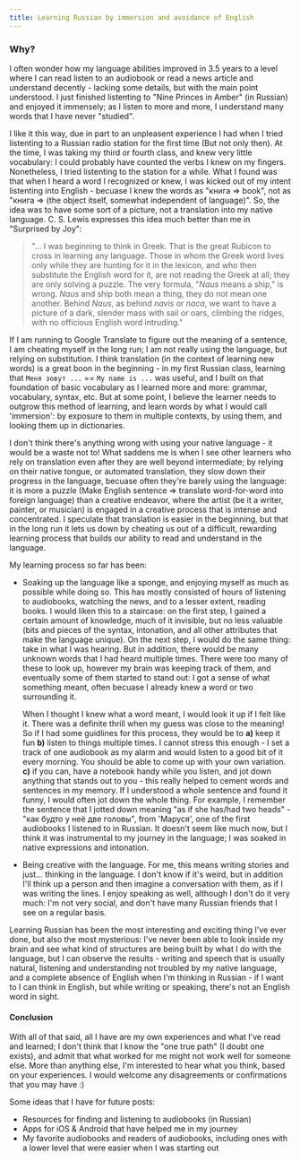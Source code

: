 ```yaml
---
title: Learning Russian by immersion and avoidance of English 
---
```


### Why?

I often wonder how my language abilities improved in 3.5 years to a level where I can read listen to an audiobook or read a news article and understand decently - lacking some details, but with the main point understood. I just finished listenting to "Nine Princes in Amber" (in Russian) and enjoyed it immensely; as I listen to more and more, I understand many words that I have never "studied".
  

I like it this way, due in part to an unpleasent experience I had when I tried listenting to a Russian radio station for the first time (But not only then). At the time, I was taking my third or fourth class, and knew very little vocabulary: I could probably have counted the verbs I knew on my fingers. Nonetheless, I tried listenting to the station for a while. What I found was that when I heard a word I recognized or knew, I was kicked out of my intent listenting into English - becuase I knew the words as "книга  => book", not as "книга  => (the object itself, somewhat independent of language)". So, the idea was to have some sort of a picture, not a translation into my native language. C. S. Lewis expresses this idea much better than me in "Surprised by Joy": 

 
> "... I was beginning to think in Greek. That is the great Rubicon to cross in learning any language. Those in whom the Greek word lives only while they are hunting for it in the lexicon, and who then substitute the English word for it, are not reading the Greek at all; they are only solving a puzzle. The very formula, "*Naus* means a ship," is wrong. *Naus* and ship both mean a thing, they do not mean one another. Behind *Naus*, as behind *navis* or *naca*, we want to have a picture of a dark, slender mass with sail or oars, climbing the ridges, with no officious English word intruding."
  

If I am running to Google Translate to figure out the meaning of a sentence, I am cheating myself in the long run; I am not really using the language, but relying on substitution. I think translation (in the context of learning new words) is a great boon in the beginning - in my first Russian class, learning that `Меня зовут ...` == `My name is ...` was useful, and I built on that foundation of basic vocabulary as I learned more and more: grammar, vocabulary, syntax, etc. But at some point, I believe the learner needs to outgrow this method of learning, and learn words by what I would call 'immersion': by exposure to them in multiple contexts, by using them, and looking them up in dictionaries. 


I don't think there's anything wrong with using your native language - it would be a waste not to! What saddens me is when I see other learners who rely on translation even after they are well beyond intermediate; by relying on their native tongue, or automated translation, they slow down their progress in the language, becuase often they're barely using the language: it is more a puzzle (Make English sentence => translate word-for-word into foreign language) than a creative endeavor, where the artist (be it a writer, painter, or musician) is engaged in a creative process that is intense and concentrated. I speculate that translation is easier in the beginning, but that in the long run it lets us down by cheating us out of a difficult, rewarding learning process that builds our ability to read and understand in the language.


My learning process so far has been:
- Soaking up the language like a sponge, and enjoying myself as much as possible while doing so. This has mostly consisted of hours of listening to audiobooks, watching the news, and to a lesser extent, reading books. I would liken this to a staircase: on the first step, I gained a certain amount of knowledge, much of it invisible, but no less valuable (bits and pieces of the syntax, intonation, and all other attributes that make the language unique). On the next step, I would do the same thing: take in what I was hearing. But in addition, there would be many unknown words that I had heard multiple times. There were too many of these to look up, however my brain was keeping track of them, and eventually some of them started to stand out: I got a sense of what something meant, often becuase I already knew a word or two surrounding it.

    When I thought I knew what a word meant, I would look it up if I felt like it. There was a definite thrill when my guess was close to the meaning! So if I had some guidlines for this process, they would be to **a)** keep it fun **b)** listen to things multiple times. I cannot stress this enough - I set a track of one audiobook as my alarm and would listen to a good bit of it every morning. You should be able to come up with your own variation. **c)** if you can, have a notebook handy while you listen, and jot down anything that stands out to you - this really helped to cement words and sentences in my memory. If I understood a whole sentence and found it funny, I would often jot down the whole thing. For example, I remember the sentence that I jotted down meaning "as if she has/had two heads" - "как будто у неё две головы", from 'Маруся', one of the first audiobooks I listened to in Russian. It doesn't seem like much now, but I think it was instrumental to my journey in the language; I was soaked in native expressions and intonation.
- Being creative with the language. For me, this means writing stories and just... thinking in the language. I don't know if it's weird, but in addition I'll think up a person and then imagine a conversation with them, as if I was writing the lines. I enjoy speaking as well, although I don't do it very much: I'm not very social, and don't have many Russian friends that I see on a regular basis. 



Learning Russian has been the most interesting and exciting thing I've ever done, but also the most mysterious: I've never been able to look inside my brain and see what kind of structures are being built by what I do with the language, but I can observe the results - writing and speech that is usually natural, listening and understanding not troubled by my native language, and a complete absence of English when I'm thinking in Russian - if I want to I can think in English, but while writing or speaking, there's not an English word in sight.



#### Conclusion
With all of that said, all I have are my own experiences and what I've read and learned; I don't think that I know the "one true path" (I doubt one exists), and admit that what worked for me might not work well for someone else. More than anything else, I'm interested to hear what you think, based on your experiences. I would welcome any disagreements or confirmations that you may have :)


Some ideas that I have for future posts:
- Resources for finding and listening to audiobooks (in Russian)
- Apps for iOS & Android that have helped me in my journey
- My favorite audiobooks and readers of audiobooks, including ones with a lower level that were easier when I was starting out
